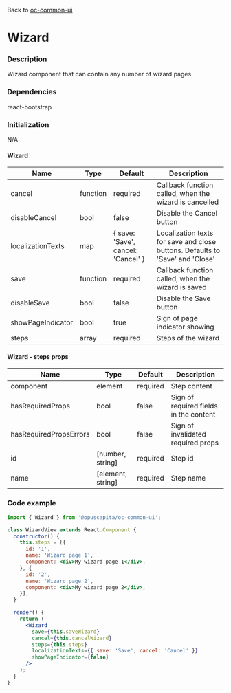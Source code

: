 Back to [oc-common-ui](../../README.md)

# Wizard

### Description

Wizard component that can contain any number of wizard pages.

### Dependencies

react-bootstrap

### Initialization

N/A

#### Wizard

Name | Type | Default | Description
--- | --- | --- | ---
cancel | function | required | Callback function called, when the wizard is cancelled
disableCancel | bool | false | Disable the Cancel button
localizationTexts | map | { save: 'Save', cancel: 'Cancel' } | Localization texts for save and close buttons. Defaults to 'Save' and 'Close'
save | function | required | Callback function called, when the wizard is saved
disableSave | bool | false | Disable the Save button
showPageIndicator | bool | true | Sign of page indicator showing
steps | array | required | Steps of the wizard

#### Wizard - steps props

Name | Type | Default | Description
--- | --- | --- | ---
component | element | required | Step content
hasRequiredProps | bool | false | Sign of required fields in the content
hasRequiredPropsErrors | bool | false | Sign of invalidated required props
id | [number, string] | required | Step id
name | [element, string] | required | Step name

### Code example

```jsx
import { Wizard } from '@opuscapita/oc-common-ui';

class WizardView extends React.Component {
  constructor() {
    this.steps = [{
      id: '1',
      name: 'Wizard page 1',
      component: <div>My wizard page 1</div>,
    }, {
      id: '2',
      name: 'Wizard page 2',
      component: <div>My wizard page 2</div>,
    }];
  }

  render() {
    return (
      <Wizard
        save={this.saveWizard}
        cancel={this.cancelWizard}
        steps={this.steps}
        localizationTexts={{ save: 'Save', cancel: 'Cancel' }}
        showPageIndicator={false}
      />
    );
  }
}
```

